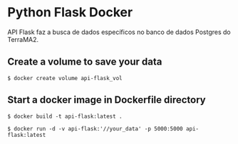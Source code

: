 # Python Flask Docker

API Flask faz a busca de dados específicos no banco de dados Postgres do TerraMA2.

## Create a volume to save your data

```
$ docker create volume api-flask_vol
```

## Start a docker image in Dockerfile directory

```
$ docker build -t api-flask:latest .
```
```
$ docker run -d -v api-flask:'//your_data' -p 5000:5000 api-flask:latest
